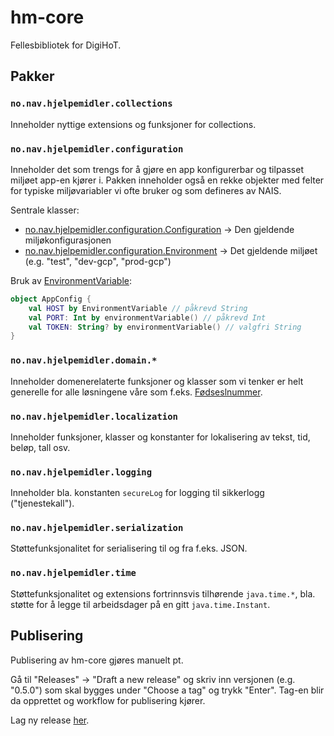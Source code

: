 # hm-core

Fellesbibliotek for DigiHoT.

## Pakker

### `no.nav.hjelpemidler.collections`

Inneholder nyttige extensions og funksjoner for collections.

### `no.nav.hjelpemidler.configuration`

Inneholder det som trengs for å gjøre en app konfigurerbar og tilpasset miljøet app-en kjører i.
Pakken inneholder også en rekke objekter med felter for typiske miljøvariabler vi ofte bruker og som defineres
av NAIS.

Sentrale klasser:

* [no.nav.hjelpemidler.configuration.Configuration](/src/main/kotlin/no/nav/hjelpemidler/configuration/Configuration.kt) ->
  Den gjeldende miljøkonfigurasjonen
* [no.nav.hjelpemidler.configuration.Environment](/src/main/kotlin/no/nav/hjelpemidler/configuration/Environment.kt) ->
  Det gjeldende miljøet (e.g. "test", "dev-gcp", "prod-gcp")

Bruk av [EnvironmentVariable](/src/main/kotlin/no/nav/hjelpemidler/configuration/EnvironmentVariable.kt):

```kotlin
object AppConfig {
    val HOST by EnvironmentVariable // påkrevd String
    val PORT: Int by environmentVariable() // påkrevd Int
    val TOKEN: String? by environmentVariable() // valgfri String
}
```

### `no.nav.hjelpemidler.domain.*`

Inneholder domenerelaterte funksjoner og klasser som vi tenker er helt generelle for alle løsningene våre som f.eks.
[Fødseslnummer](/src/main/kotlin/no/nav/hjelpemidler/domain/person/Fødselsnummer.kt).

### `no.nav.hjelpemidler.localization`

Inneholder funksjoner, klasser og konstanter for lokalisering av tekst, tid, beløp, tall osv.

### `no.nav.hjelpemidler.logging`

Inneholder bla. konstanten `secureLog` for logging til sikkerlogg ("tjenestekall").

### `no.nav.hjelpemidler.serialization`

Støttefunksjonalitet for serialisering til og fra f.eks. JSON.

### `no.nav.hjelpemidler.time`

Støttefunksjonalitet og extensions fortrinnsvis tilhørende `java.time.*`, bla. støtte for å legge til arbeidsdager
på en gitt `java.time.Instant`.

## Publisering

Publisering av hm-core gjøres manuelt pt.

Gå til "Releases" -> "Draft a new release" og skriv inn versjonen (e.g. "0.5.0") som skal bygges under "Choose a tag" og
trykk "Enter". Tag-en blir da opprettet og workflow for publisering kjører.

Lag ny release [her](/releases/new).
